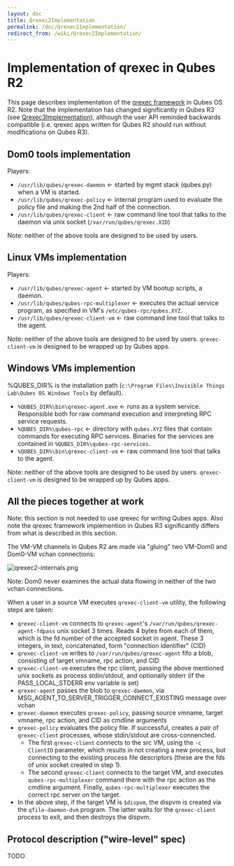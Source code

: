 ```yaml
---
layout: doc
title: Qrexec2Implementation
permalink: /doc/Qrexec2Implementation/
redirect_from: /wiki/Qrexec2Implementation/
---
```


Implementation of qrexec in Qubes R2
====================================

This page describes implementation of the [qrexec framework](/wiki/Qrexec) in Qubes OS R2. Note that the implementation has changed significantly in Qubes R3 (see [Qrexec3Implementation](/wiki/Qrexec3Implementation)), although the user API reminded backwards compatible (i.e. qrexec apps written for Qubes R2 should run without modifications on Qubes R3).

Dom0 tools implementation
-------------------------

Players:

-   `/usr/lib/qubes/qrexec-daemon` \<- started by mgmt stack (qubes.py) when a VM is started.
-   `/usr/lib/qubes/qrexec-policy` \<- internal program used to evaluate the policy file and making the 2nd half of the connection.
-   `/usr/lib/qubes/qrexec-client` \<- raw command line tool that talks to the daemon via unix socket (`/var/run/qubes/qrexec.XID`)

Note: neither of the above tools are designed to be used by users.

Linux VMs implementation
------------------------

Players:

-   `/usr/lib/qubes/qrexec-agent` \<- started by VM bootup scripts, a daemon.
-   `/usr/lib/qubes/qubes-rpc-multiplexer` \<- executes the actual service program, as specified in VM's `/etc/qubes-rpc/qubes.XYZ`.
-   `/usr/lib/qubes/qrexec-client-vm` \<- raw command line tool that talks to the agent.

Note: neither of the above tools are designed to be used by users. `qrexec-client-vm` is designed to be wrapped up by Qubes apps.

Windows VMs implemention
------------------------

%QUBES\_DIR% is the installation path (`c:\Program Files\Invisible Things Lab\Qubes OS Windows Tools` by default).

-   `%QUBES_DIR%\bin\qrexec-agent.exe` \<- runs as a system service. Responsible both for raw command execution and interpreting RPC service requests.
-   `%QUBES_DIR%\qubes-rpc` \<- directory with `qubes.XYZ` files that contain commands for executing RPC services. Binaries for the services are contained in `%QUBES_DIR%\qubes-rpc-services`.
-   `%QUBES_DIR%\bin\qrexec-client-vm` \<- raw command line tool that talks to the agent.

Note: neither of the above tools are designed to be used by users. `qrexec-client-vm` is designed to be wrapped up by Qubes apps.

All the pieces together at work
-------------------------------

Note: this section is not needed to use qrexec for writing Qubes apps. Also note the qrexec framework implemention in Qubes R3 significantly differs from what is described in this section.

The VM-VM channels in Qubes R2 are made via "gluing" two VM-Dom0 and Dom0-VM vchan connections:

![qrexec2-internals.png](/attachment/wiki/Qrexec2Implementation/qrexec2-internals.png)

Note: Dom0 never examines the actual data flowing in neither of the two vchan connections.

When a user in a source VM executes `qrexec-client-vm` utility, the following steps are taken:

-   `qrexec-client-vm` connects to `qrexec-agent`'s `/var/run/qubes/qrexec-agent-fdpass` unix socket 3 times. Reads 4 bytes from each of them, which is the fd number of the accepted socket in agent. These 3 integers, in text, concatenated, form "connection identifier" (CID)
-   `qrexec-client-vm` writes to `/var/run/qubes/qrexec-agent` fifo a blob, consisting of target vmname, rpc action, and CID
-   `qrexec-client-vm` executes the rpc client, passing the above mentioned unix sockets as process stdin/stdout, and optionally stderr (if the PASS\_LOCAL\_STDERR env variable is set)
-   `qrexec-agent` passes the blob to `qrexec-daemon`, via MSG\_AGENT\_TO\_SERVER\_TRIGGER\_CONNECT\_EXISTING message over vchan
-   `qrexec-daemon` executes `qrexec-policy`, passing source vmname, target vmname, rpc action, and CID as cmdline arguments
-   `qrexec-policy` evaluates the policy file. If successful, creates a pair of `qrexec-client` processes, whose stdin/stdout are cross-connencted.
    -   The first `qrexec-client` connects to the src VM, using the `-c ClientID` parameter, which results in not creating a new process, but connecting to the existing process file descriptors (these are the fds of unix socket created in step 1).
    -   The second `qrexec-client` connects to the target VM, and executes `qubes-rpc-multiplexer` command there with the rpc action as the cmdline argument. Finally, `qubes-rpc-multiplexer` executes the correct rpc server on the target.
-   In the above step, if the target VM is `$dispvm`, the dispvm is created via the `qfile-daemon-dvm` program. The latter waits for the `qrexec-client` process to exit, and then destroys the dispvm.

Protocol description ("wire-level" spec)
----------------------------------------

TODO
